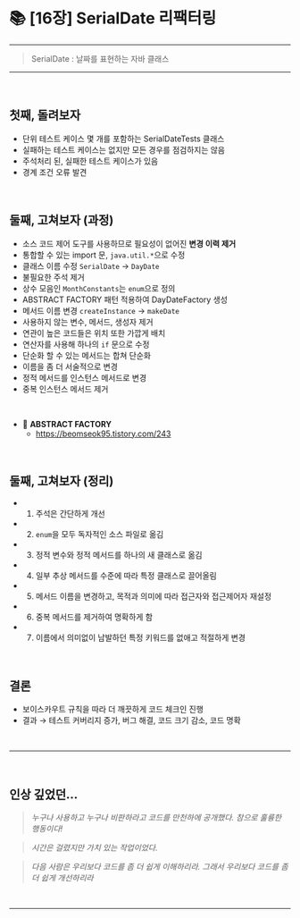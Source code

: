 # 📚 [16장] SerialDate 리팩터링

---

> SerialDate : 날짜를 표현하는 자바 클래스

---

<br/>

## 첫째, 돌려보자

- 단위 테스트 케이스 몇 개를 포함하는 SerialDateTests 클래스
- 실패하는 테스트 케이스는 없지만 모든 경우를 점검하지는 않음
- 주석처리 된, 실패한 테스트 케이스가 있음
- 경계 조건 오류 발견

<br/>

## 둘째, 고쳐보자 (과정)

- 소스 코드 제어 도구를 사용하므로 필요성이 없어진 **변경 이력 제거**
- 통합할 수 있는 import 문, `java.util.*`으로 수정
- 클래스 이름 수정 `SerialDate` → `DayDate`
- 불필요한 주석 제거
- 상수 모음인 `MonthConstants`는 `enum`으로 정의
- ABSTRACT FACTORY 패턴 적용하여 DayDateFactory 생성
- 메서드 이름 변경 `createInstance` → `makeDate`
- 사용하지 않는 변수, 메서드, 생성자 제거
- 연관이 높은 코드들은 위치 또한 가깝게 배치
- 연산자를 사용해 하나의 `if` 문으로 수정
- 단순화 할 수 있는 메서드는 합쳐 단순화
- 이름을 좀 더 서술적으로 변경
- 정적 메서드를 인스턴스 메서드로 변경
- 중복 인스턴스 메서드 제거

<br/>

- 🔎 **ABSTRACT FACTORY**
  - https://beomseok95.tistory.com/243

<br/>

## 둘째, 고쳐보자 (정리)

- 1. 주석은 간단하게 개선
- 2. `enum`을 모두 독자적인 소스 파일로 옮김
- 3. 정적 변수와 정적 메서드를 하나의 새 클래스로 옮김
- 4. 일부 추상 메서드를 수준에 따라 특정 클래스로 끌어올림
- 5. 메서드 이름을 변경하고, 목적과 의미에 따라 접근자와 접근제어자 재설정
- 6. 중복 메서드를 제거하여 명확하게 함
- 7. 이름에서 의미없이 남발하던 특정 키워드를 없애고 적절하게 변경

<br/>

## 결론

- 보이스카우트 규칙을 따라 더 깨끗하게 코드 체크인 진행
- 결과 → 테스트 커버리지 증가, 버그 해결, 코드 크기 감소, 코드 명확

<br/>

---

<br/>

## 인상 깊었던...

> _누구나 사용하고 누구나 비판하라고 코드를 만천하에 공개했다. 참으로 훌륭한 행동이다!_

> _시간은 걸렸지만 가치 있는 작업이었다._

> _다음 사람은 우리보다 코드를 좀 더 쉽게 이해하리라. 그래서 우리보다 코드를 좀 더 쉽게 개선하리라_

<br/>

---
